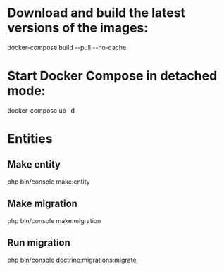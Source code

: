 # Download and build the latest versions of the images:

docker-compose build --pull --no-cache

# Start Docker Compose in detached mode:

docker-compose up -d

# Entities

## Make entity

php bin/console make:entity

## Make migration

php bin/console make:migration

## Run migration

php bin/console doctrine:migrations:migrate